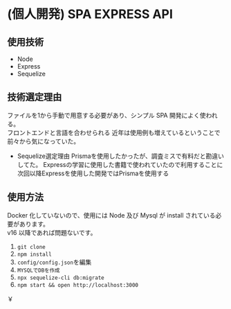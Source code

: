 # (個人開発) SPA EXPRESS API

## 使用技術

- Node
- Express
- Sequelize

## 技術選定理由
ファイルを1から手動で用意する必要があり、シンプル
SPA 開発によく使われる。  
フロントエンドと言語を合わせられる
近年は使用例も増えているということで前々から気になっていた。 

- Sequelize選定理由
Prismaを使用したかったが、調査ミスで有料だと勘違いしてた。
Expressの学習に使用した書籍で使われていたので利用することに
次回以降Expressを使用した開発ではPrismaを使用する


## 使用方法

Docker 化していないので、使用には Node 及び Mysql が install されている必要があります。  
v16 以降であれば問題ないです。

1. `git clone`
2. `npm install`
3. `config/config.json`を編集
4. `MYSQLでDBを作成`
5. `npx sequelize-cli db:migrate`
6. `npm start && open http://localhost:3000`

￥
